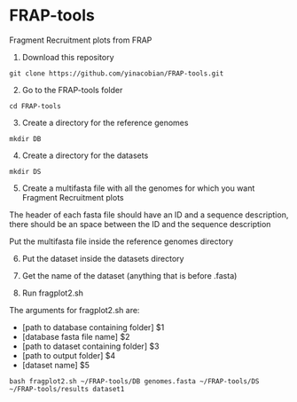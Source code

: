 # FRAP-tools
Fragment Recruitment plots from FRAP 

1. Download this repository

`git clone https://github.com/yinacobian/FRAP-tools.git`

2. Go to the FRAP-tools folder

`cd FRAP-tools`

3. Create a directory for the reference genomes

`mkdir DB`

4. Create a directory for the datasets

`mkdir DS`

5. Create a multifasta file with all the genomes for which you want Fragment Recruitment plots

  The header of each fasta file should have an ID and a sequence description, there should be an space between the ID and the sequence description
  
  Put the multifasta file inside the reference genomes directory
  
6. Put the dataset inside the datasets directory

7. Get the name of the dataset (anything that is before .fasta)

8. Run fragplot2.sh

The arguments for fragplot2.sh are: 

* [path to database containing folder] $1
* [database fasta file name] $2
* [path to dataset containing folder] $3
* [path to output folder] $4
* [dataset name] $5

`bash fragplot2.sh ~/FRAP-tools/DB genomes.fasta ~/FRAP-tools/DS ~/FRAP-tools/results dataset1`
